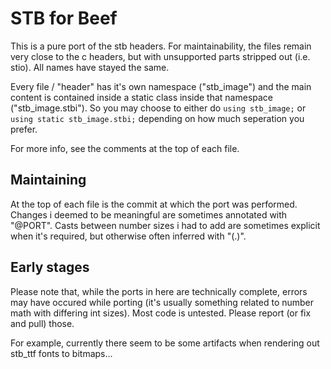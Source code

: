 # STB for Beef
This is a pure port of the stb headers. For maintainability, the files remain very close to the c headers, but with unsupported parts stripped out (i.e. stio). All names have stayed the same.

Every file / "header" has it's own namespace ("stb_image") and the main content is contained inside a static class inside that namespace ("stb_image.stbi"). So you may choose to either do ``using stb_image;`` or ``using static stb_image.stbi;`` depending on how much seperation you prefer.

For more info, see the comments at the top of each file.

## Maintaining
At the top of each file is the commit at which the port was performed.
Changes i deemed to be meaningful are sometimes annotated with "@PORT". Casts between number sizes i had to add are sometimes explicit when it's required, but otherwise often inferred with "(.)".

## Early stages
Please note that, while the ports in here are technically complete, errors may have occured while porting (it's usually something related to number math with differing int sizes). Most code is untested. Please report (or fix and pull) those.

For example, currently there seem to be some artifacts when rendering out stb_ttf fonts to bitmaps...
